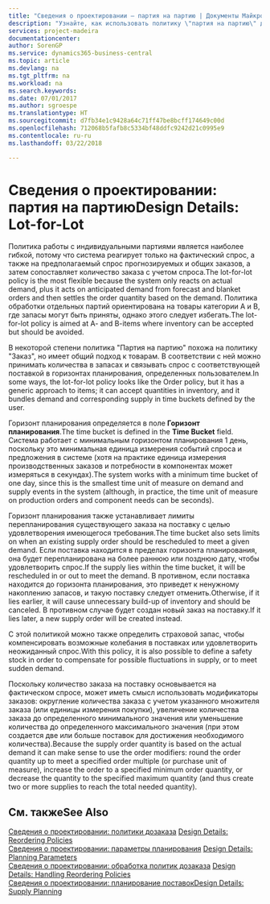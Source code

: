 ```yaml
---
title: "Сведения о проектировании — партия на партию | Документы Майкрософт"
description: "Узнайте, как использовать политику \"партия на партию\" для того, чтобы определять количество заказа на основе спроса."
services: project-madeira
documentationcenter: 
author: SorenGP
ms.service: dynamics365-business-central
ms.topic: article
ms.devlang: na
ms.tgt_pltfrm: na
ms.workload: na
ms.search.keywords: 
ms.date: 07/01/2017
ms.author: sgroespe
ms.translationtype: HT
ms.sourcegitcommit: d7fb34e1c9428a64c71ff47be8bcff174649c00d
ms.openlocfilehash: 712068b5fafb8c5334bf48ddfc9242d21c0995e9
ms.contentlocale: ru-ru
ms.lasthandoff: 03/22/2018

---
```

# <a name="design-details-lot-for-lot"></a><span data-ttu-id="9828c-103">Сведения о проектировании: партия на партию</span><span class="sxs-lookup"><span data-stu-id="9828c-103">Design Details: Lot-for-Lot</span></span>
<span data-ttu-id="9828c-104">Политика работы с индивидуальными партиями является наиболее гибкой, потому что система реагирует только на фактический спрос, а также на предполагаемый спрос прогнозируемых и общих заказов, а затем сопоставляет количество заказа с учетом спроса.</span><span class="sxs-lookup"><span data-stu-id="9828c-104">The lot-for-lot policy is the most flexible because the system only reacts on actual demand, plus it acts on anticipated demand from forecast and blanket orders and then settles the order quantity based on the demand.</span></span> <span data-ttu-id="9828c-105">Политика обработки отдельных партий ориентирована на товары категории А и В, где запасы могут быть приняты, однако этого следует избегать.</span><span class="sxs-lookup"><span data-stu-id="9828c-105">The lot-for-lot policy is aimed at A- and B-items where inventory can be accepted but should be avoided.</span></span>  
  
<span data-ttu-id="9828c-106">В некоторой степени политика "Партия на партию" похожа на политику "Заказ", но имеет общий подход к товарам. В соответствии с ней можно принимать количества в запасах и связывать спрос с соответствующей поставкой в горизонтах планирования, определенных пользователем.</span><span class="sxs-lookup"><span data-stu-id="9828c-106">In some ways, the lot-for-lot policy looks like the Order policy, but it has a generic approach to items; it can accept quantities in inventory, and it bundles demand and corresponding supply in time buckets defined by the user.</span></span>  
  
<span data-ttu-id="9828c-107">Горизонт планирования определяется в поле **Горизонт планирования**.</span><span class="sxs-lookup"><span data-stu-id="9828c-107">The time bucket is defined in the **Time Bucket** field.</span></span> <span data-ttu-id="9828c-108">Система работает с минимальным горизонтом планирования 1 день, поскольку это минимальная единица измерения событий спроса и предложения в системе (хотя на практике единица измерения производственных заказов и потребности в компонентах может измеряться в секундах).</span><span class="sxs-lookup"><span data-stu-id="9828c-108">The system works with a minimum time bucket of one day, since this is the smallest time unit of measure on demand and supply events in the system (although, in practice, the time unit of measure on production orders and component needs can be seconds).</span></span>  
  
<span data-ttu-id="9828c-109">Горизонт планирования также устанавливает лимиты перепланирования существующего заказа на поставку с целью удовлетворения имеющегося требования.</span><span class="sxs-lookup"><span data-stu-id="9828c-109">The time bucket also sets limits on when an existing supply order should be rescheduled to meet a given demand.</span></span> <span data-ttu-id="9828c-110">Если поставка находится в пределах горизонта планирования, она будет перепланирована на более раннюю или позднюю дату, чтобы удовлетворить спрос.</span><span class="sxs-lookup"><span data-stu-id="9828c-110">If the supply lies within the time bucket, it will be rescheduled in or out to meet the demand.</span></span> <span data-ttu-id="9828c-111">В противном, если поставка находится до горизонта планирования, это приведет к ненужному накоплению запасов, и такую поставку следует отменить.</span><span class="sxs-lookup"><span data-stu-id="9828c-111">Otherwise, if it lies earlier, it will cause unnecessary build-up of inventory and should be canceled.</span></span> <span data-ttu-id="9828c-112">В противном случае будет создан новый заказ на поставку.</span><span class="sxs-lookup"><span data-stu-id="9828c-112">If it lies later, a new supply order will be created instead.</span></span>  
  
<span data-ttu-id="9828c-113">С этой политикой можно также определить страховой запас, чтобы компенсировать возможные колебания в поставках или удовлетворить неожиданный спрос.</span><span class="sxs-lookup"><span data-stu-id="9828c-113">With this policy, it is also possible to define a safety stock in order to compensate for possible fluctuations in supply, or to meet sudden demand.</span></span>  
  
<span data-ttu-id="9828c-114">Поскольку количество заказа на поставку основывается на фактическом спросе, может иметь смысл использовать модификаторы заказов: округление количества заказа с учетом указанного множителя заказа (или единицы измерения покупки), увеличение количества заказа до определенного минимального значения или уменьшение количества до определенного максимального значения (при этом создается две или больше поставок для достижения необходимого количества).</span><span class="sxs-lookup"><span data-stu-id="9828c-114">Because the supply order quantity is based on the actual demand it can make sense to use the order modifiers: round the order quantity up to meet a specified order multiple (or purchase unit of measure), increase the order to a specified minimum order quantity, or decrease the quantity to the specified maximum quantity (and thus create two or more supplies to reach the total needed quantity).</span></span>  
  
## <a name="see-also"></a><span data-ttu-id="9828c-115">См. также</span><span class="sxs-lookup"><span data-stu-id="9828c-115">See Also</span></span>  
<span data-ttu-id="9828c-116">[Сведения о проектировании: политики дозаказа](design-details-reordering-policies.md) </span><span class="sxs-lookup"><span data-stu-id="9828c-116">[Design Details: Reordering Policies](design-details-reordering-policies.md) </span></span>  
<span data-ttu-id="9828c-117">[Сведения о проектировании: параметры планирования](design-details-planning-parameters.md) </span><span class="sxs-lookup"><span data-stu-id="9828c-117">[Design Details: Planning Parameters](design-details-planning-parameters.md) </span></span>  
<span data-ttu-id="9828c-118">[Сведения о проектировании: обработка политик дозаказа](design-details-handling-reordering-policies.md) </span><span class="sxs-lookup"><span data-stu-id="9828c-118">[Design Details: Handling Reordering Policies](design-details-handling-reordering-policies.md) </span></span>  
[<span data-ttu-id="9828c-119">Сведения о проектировании: планирование поставок</span><span class="sxs-lookup"><span data-stu-id="9828c-119">Design Details: Supply Planning</span></span>](design-details-supply-planning.md)
